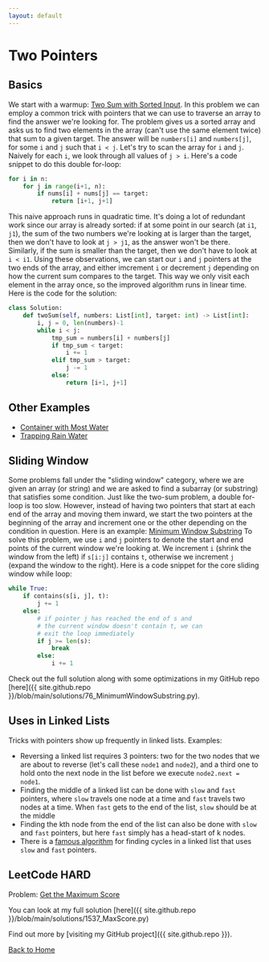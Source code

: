 ```yaml
---
layout: default
---
```


# Two Pointers

## Basics

We start with a warmup: [Two Sum with Sorted Input](https://leetcode.com/problems/two-sum-ii-input-array-is-sorted/).
In this problem we can employ a common trick with pointers that we can use to traverse an array to find the answer we're looking for.
The problem gives us a sorted array and asks us to find two elements in the array (can't use the same element twice) that sum to a given target. The answer will be `numbers[i]` and `numbers[j]`, for some `i` and `j` such that `i < j`. Let's try to scan the array for `i` and `j`. Naively for each `i`, we look through all values of `j > i`. Here's a code snippet to do this double for-loop:
```python
for i in n:
    for j in range(i+1, n):
        if nums[i] + nums[j] == target:
            return [i+1, j+1]
```
This naive approach runs in quadratic time. It's doing a lot of redundant work since our array is already sorted: if at some point in our search (at `i1`, `j1`), the sum of the two numbers we're looking at is larger than the target, then we don't have to look at `j > j1`, as the answer won't be there. Similarly, if the sum is smaller than the target, then we don't have to look at `i < i1`.
Using these observations, we can start our `i` and `j` pointers at the two ends of the array, and either imcrement `i` or decrement `j` depending on how the current sum compares to the target. This way we only visit each element in the array once, so the improved algorithm runs in linear time.
Here is the code for the solution:

```python
class Solution:
    def twoSum(self, numbers: List[int], target: int) -> List[int]:
        i, j = 0, len(numbers)-1
        while i < j:
            tmp_sum = numbers[i] + numbers[j]
            if tmp_sum < target:
                i += 1
            elif tmp_sum > target:
                j -= 1
            else:
                return [i+1, j+1]
```

## Other Examples

* [Container with Most Water](https://leetcode.com/problems/container-with-most-water/)
* [Trapping Rain Water](https://leetcode.com/problems/trapping-rain-water/)

## Sliding Window

Some problems fall under the "sliding window" category, where we are given an array (or string) and we are asked to find a subarray (or substring) that satisfies some condition. Just like the two-sum problem, a double for-loop is too slow. However, instead of having two pointers that start at each end of the array and moving them inward, we start the two pointers at the beginning of the array and increment one or the other depending on the condition in question.
Here is an example: [Minimum Window Substring](https://leetcode.com/problems/minimum-window-substring/)
To solve this problem, we use `i` and `j` pointers to denote the start and end points of the current window we're looking at. We increment `i` (shrink the window from the left) if `s[i:j]` contains `t`, otherwise we increment `j` (expand the window to the right). Here is a code snippet for the core sliding window while loop:
```python
while True:
    if contains(s[i, j], t):
        j += 1
    else:
        # if pointer j has reached the end of s and
        # the current window doesn't contain t, we can
        # exit the loop immediately
        if j >= len(s):
            break
        else:
            i += 1
```
Check out the full solution along with some optimizations in my GitHub repo [here]({{ site.github.repo }}/blob/main/solutions/76_MinimumWindowSubstring.py).

## Uses in Linked Lists

Tricks with pointers show up frequently in linked lists. Examples:
* Reversing a linked list requires 3 pointers: two for the two nodes that we are about to reverse (let's call these `node1` and `node2`), and a third one to hold onto the next node in the list before we execute `node2.next = node1`.
* Finding the middle of a linked list can be done with `slow` and `fast` pointers, where `slow` travels one node at a time and `fast` travels two nodes at a time. When `fast` gets to the end of the list, `slow` should be at the middle
* Finding the kth node from the end of the list can also be done with `slow` and `fast` pointers, but here `fast` simply has a head-start of k nodes.
* There is a [famous algorithm](https://en.wikipedia.org/wiki/Cycle_detection#Floyd's_tortoise_and_hare) for finding cycles in a linked list that uses `slow` and `fast` pointers.

## LeetCode HARD
Problem: [Get the Maximum Score](https://leetcode.com/problems/get-the-maximum-score/)

You can look at my full solution [here]({{ site.github.repo }}/blob/main/solutions/1537_MaxScore.py)


Find out more by [visiting my GitHub project]({{ site.github.repo }}).

[Back to Home](index.html)